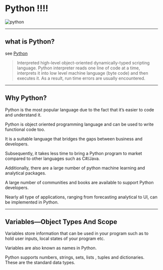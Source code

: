 # Python !!!!

![python](https://www.valuecoders.com/blog/wp-content/uploads/2018/05/pythonfeatured.jpg "Python")

----
## what is Python?
see [Python](https://www.python.org/)


> Interpreted high-level object-oriented dynamically-typed scripting language.
> Python interpreter reads one line of code at a time, interprets it into low level machine language (byte code) and then executes it.
> As a result, run time errors are usually encountered.

----
## Why Python?
Python is the most popular language due to the fact that it’s easier to code and understand it.

Python is object oriented programming language and can be used to write functional code too.

It is a suitable language that bridges the gaps between business and developers.

Subsequently, it takes less time to bring a Python program to market compared to other languages such as C#/Java.

Additionally, there are a large number of python machine learning and analytical packages.

A large number of communities and books are available to support Python developers.

Nearly all type of applications, ranging from forecasting analytical to UI, can be implemented in Python.

----
## Variables—Object Types And Scope

Variables store information that can be used in your program such as to hold user inputs, local states of your program etc.

Variables are also known as names in Python.

Python supports numbers, strings, sets, lists , tuples and dictionaries. These are the standard data types.
